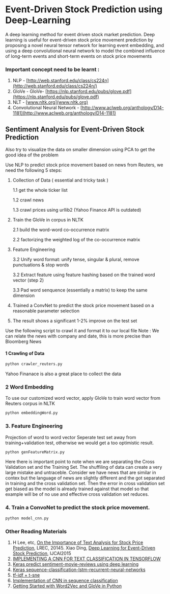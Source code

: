 # Event-Driven Stock Prediction using Deep-Learning
A deep learning method for event driven stock market prediction.  Deep learning is useful for event-driven stock price movement prediction by proposing a novel neural tensor network for learning event embedding, and using a deep convolutional neural network to model the combined influence of long-term events and short-term events on stock price movements

### Important concept need to be learnt : 
1. NLP - [http://web.stanford.edu/class/cs224n](http://web.stanford.edu/class/cs224n/)
2. GloVe - GloVe- [https://nlp.stanford.edu/pubs/glove.pdf](https://nlp.stanford.edu/pubs/glove.pdf)
3. NLT - [www.nltk.org](www.nltk.org)
4. Convolutional Neural Network - [http://www.aclweb.org/anthology/D14-1181](http://www.aclweb.org/anthology/D14-1181)


## Sentiment Analysis for Event-Driven Stock Prediction

Also try to visualize the data on smaller dimension using PCA to get the good idea of the problem

Use NLP to predict stock price movement based on news from Reuters, we need the following 5 steps:


1. Collection of Data ( essential and tricky task ) 

    1.1 get the whole ticker list

    1.2 crawl news 
    
    1.3 crawl prices using urllib2 (Yahoo Finance API is outdated)

2. Train the GloVe in corpus in NLTK

    2.1 build the word-word co-occurrence matrix
  
    2.2 factorizing the weighted log of the co-occurrence matrix
  
3. Feature Engineering
  
    3.2 Unify word format: unify tense, singular & plural, remove punctuations & stop words
  
    3.2 Extract feature using feature hashing based on the trained word vector (step 2)
  
    3.3 Pad word senquence (essentially a matrix) to keep the same dimension
  
4. Trained a ConvNet to predict the stock price movement based on a reasonable parameter selection
5. The result shows a significant 1-2% improve on the test set

Use the following script to crawl it and format it to our local file
Note : We can relate the news with company and date, this is more precise than Bloomberg News
#### 1 Crawling of Data

```python
python crawler_reuters.py 
```

Yahoo Finanace is also a great place to collect the data  

### 2 Word Embedding
To use our customized word vector, apply GloVe to train word vector from Reuters corpus in NLTK

```python
python embeddingWord.py
```
### 3. Feature Engineering

Projection of word to word vector
Seperate test set away from training+validation test, otherwise we would get a too optimistic result.

```python
python genFeatureMatrix.py
```
Here there is important point to note when we are separating the Cross Validation set and the Training Set. The shuffiling of data can create a very large mistake and untraceble. Consider we have news that are similar in contex but the language of news are slightly different and the got separated in training and the cross validation set. Then the error in cross validation set get biased as the model is already trained against that model so that example will be of no use and effective cross validation set reduces.

### 4. Train a ConvoNet to predict the stock price movement. 
```python
python model_cnn.py
```

### Other Reading Materials
1. H Lee, etc, [On the Importance of Text Analysis for Stock Price Prediction](http://nlp.stanford.edu/pubs/lrec2014-stock.pdf), LREC, 20145. Xiao Ding, [Deep Learning for Event-Driven Stock Prediction](http://ijcai.org/Proceedings/15/Papers/329.pdf), IJCAI2015
2. [IMPLEMENTING A CNN FOR TEXT CLASSIFICATION IN TENSORFLOW](http://www.wildml.com/2015/12/implementing-a-cnn-for-text-classification-in-tensorflow/)
3. [Keras predict sentiment-movie-reviews using deep learning](http://machinelearningmastery.com/predict-sentiment-movie-reviews-using-deep-learning/)
4. [Keras sequence-classification-lstm-recurrent-neural-networks](http://machinelearningmastery.com/sequence-classification-lstm-recurrent-neural-networks-python-keras/)
5. [tf-idf + t-sne](https://github.com/lazyprogrammer/machine_learning_examples/blob/master/nlp_class2/tfidf_tsne.py)
6. [Implementation of CNN in sequence classification](https://github.com/dennybritz/cnn-text-classification-tf)
7. [Getting Started with Word2Vec and GloVe in Python](http://textminingonline.com/getting-started-with-word2vec-and-glove-in-python)

